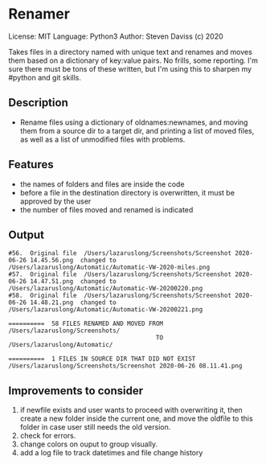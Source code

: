 # Renamer
License: MIT
Language: Python3
Author: Steven Daviss (c) 2020

Takes files in a directory named with unique text and renames and moves them based on a dictionary of key:value pairs. No frills, some reporting. I'm sure there must be tons of these written, but I'm using this to sharpen my #python and git skills. 

## Description
  * Rename files using a dictionary of oldnames:newnames, and moving them from a source dir to a target dir, and printing a list of moved files, as well as a list of unmodified files with problems.

## Features
  * the names of folders and files are inside the code
  * before a file in the destination directory is overwritten, it must be approved by the user
  * the number of files moved and renamed is indicated

## Output
```
#56.  Original file  /Users/lazaruslong/Screenshots/Screenshot 2020-06-26 14.45.56.png  changed to  /Users/lazaruslong/Automatic/Automatic-VW-2020-miles.png
#57.  Original file  /Users/lazaruslong/Screenshots/Screenshot 2020-06-26 14.47.51.png  changed to  /Users/lazaruslong/Automatic/Automatic-VW-20200220.png
#58.  Original file  /Users/lazaruslong/Screenshots/Screenshot 2020-06-26 14.48.21.png  changed to  /Users/lazaruslong/Automatic/Automatic-VW-20200221.png

==========  58 FILES RENAMED AND MOVED FROM  /Users/lazaruslong/Screenshots/
                                         TO  /Users/lazaruslong/Automatic/

==========  1 FILES IN SOURCE DIR THAT DID NOT EXIST
/Users/lazaruslong/Screenshots/Screenshot 2020-06-26 08.11.41.png
```

## Improvements to consider
  1. if newfile exists and user wants to proceed with overwriting it, then create a new folder inside the current one, and move the oldfile to this folder in case user still needs the old version.
  2. check for errors.
  3. change colors on ouput to group visually.
  4. add a log file to track datetimes and file change history
  
 
